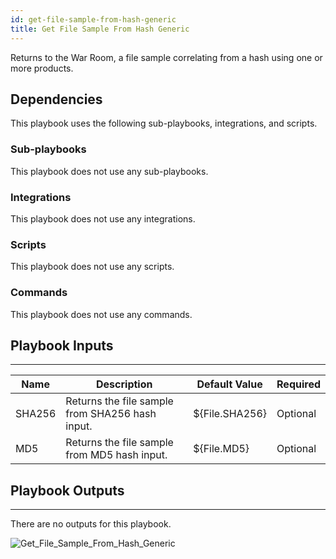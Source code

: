 ```yaml
---
id: get-file-sample-from-hash-generic 
title: Get File Sample From Hash Generic
---
```


Returns to the War Room, a file sample correlating from a hash using one or more products.

## Dependencies
This playbook uses the following sub-playbooks, integrations, and scripts.

### Sub-playbooks
This playbook does not use any sub-playbooks.

### Integrations
This playbook does not use any integrations.

### Scripts
This playbook does not use any scripts.

### Commands
This playbook does not use any commands.

## Playbook Inputs
---

| **Name** | **Description** | **Default Value** | **Required** |
| --- | --- | --- | --- |
| SHA256 | Returns the file sample from SHA256 hash input. | ${File.SHA256} | Optional |
| MD5 | Returns the file sample from MD5 hash input. | ${File.MD5} | Optional |

## Playbook Outputs
---
There are no outputs for this playbook.

![Get_File_Sample_From_Hash_Generic]()
